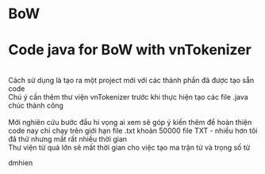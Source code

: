 # BoW
# Code java for BoW with vnTokenizer

<br>Cách sử dụng là tạo ra một project mới với các thành phần đã được tạo sẵn code
<br>Chú ý cần thêm thư viện vnTokenizer trước khi thực hiện tạo các file .java
chúc thành công
<br>
<br>Mới nghiên cứu bước đầu hi vọng ai xem sẽ góp ý kiến thêm để hoàn thiện
<br>code nay chỉ chạy trên giới hạn file .txt khoản 50000 file TXT - nhiều hơn tôi đã thử nhưng mất rất nhiều thời gian 
<br>Thư viện từ quá lớn sẽ mất thời gian cho việc tạo ma trận từ và trọng số từ

dmhien
